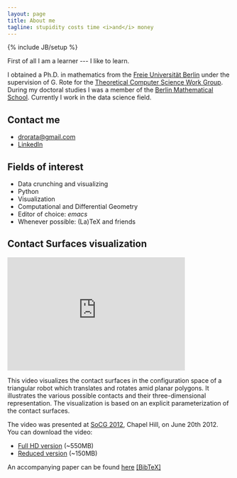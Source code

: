 ```yaml
---
layout: page
title: About me
tagline: stupidity costs time <i>and</i> money
---
```

{% include JB/setup %}

First of all I am a learner --- I like to learn.

I obtained a Ph.D. in mathematics from the [Freie Universität Berlin](http://www.fu-berlin.de) under the supervision of G. Rote for the [Theoretical Computer Science Work Group](http://www.inf.fu-berlin.de/inst/ag-ti).
During my doctoral studies I was a member of the [Berlin Mathematical School](http://www.math-berlin.de).
Currently I work in the data science field.

## Contact me

* [drorata@gmail.com](mailto:drorata@gmail.com)
* [LinkedIn](https://www.linkedin.com/in/atariah)

## Fields of interest

* Data crunching and visualizing
* Python
* Visualization
* Computational and Differential Geometry
* Editor of choice: *emacs*
* Whenever possible: (La)TeX and friends

## Contact Surfaces visualization

<iframe width="400" height="255" src="http://www.youtube.com/embed/SBFwgR4K1Gk?rel=0" frameborder="0" allowfullscreen> </iframe>

This video visualizes the contact surfaces in the configuration space of a triangular robot which translates and rotates amid planar polygons.
It illustrates the various possible contacts and their three-dimensional representation.
The visualization is based on an explicit parameterization of the contact surfaces.

The video was presented at [SoCG 2012](http://socg2012.web.unc.edu/"), Chapel Hill, on June 20th 2012.
You can download the video:

* [Full HD version](ftp://ftp.mi.fu-berlin.de/pub/atariah/cspace_visualization_v2.mp4) (~550MB)
* [Reduced version](ftp://ftp.mi.fu-berlin.de/pub/atariah/Configuration%20Space%20Visualization_reduced.mp4) (~150MB)

An accompanying paper can be found [here](http://doi.acm.org/10.1145/2261250.2261313") [[BibTeX]](./files/cspace_visualization.bib)

